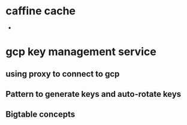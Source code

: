 # caffine cache
- 

# gcp key management service

  ## using proxy to connect to gcp

  ## Pattern to generate keys and auto-rotate keys

  ## Bigtable concepts

